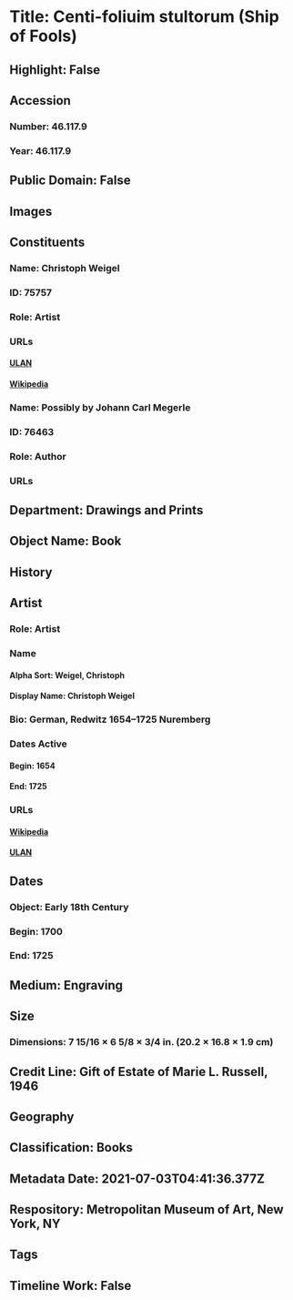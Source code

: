 # Title: Centi-foliuim stultorum (Ship of Fools)
## Highlight: False
## Accession
### Number: 46.117.9
### Year: 46.117.9
## Public Domain: False
## Images
## Constituents
### Name: Christoph Weigel
### ID: 75757
### Role: Artist
### URLs
#### [ULAN](http://vocab.getty.edu/page/ulan/500043269)
#### [Wikipedia](https://www.wikidata.org/wiki/Q100116)
### Name: Possibly by Johann Carl Megerle
### ID: 76463
### Role: Author
### URLs
## Department: Drawings and Prints
## Object Name: Book
## History
## Artist
### Role: Artist
### Name
#### Alpha Sort: Weigel, Christoph
#### Display Name: Christoph Weigel
### Bio: German, Redwitz 1654–1725 Nuremberg
### Dates Active
#### Begin: 1654
#### End: 1725
### URLs
#### [Wikipedia](https://www.wikidata.org/wiki/Q100116)
#### [ULAN](http://vocab.getty.edu/page/ulan/500043269)
## Dates
### Object: Early 18th Century
### Begin: 1700
### End: 1725
## Medium: Engraving
## Size
### Dimensions: 7 15/16 × 6 5/8 × 3/4 in. (20.2 × 16.8 × 1.9 cm)
## Credit Line: Gift of Estate of Marie L. Russell, 1946
## Geography
## Classification: Books
## Metadata Date: 2021-07-03T04:41:36.377Z
## Respository: Metropolitan Museum of Art, New York, NY
## Tags
## Timeline Work: False